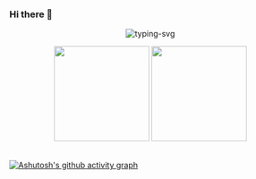 ### Hi there 👋

<!--
**heimeropen/heimeropen** is a ✨ _special_ ✨ repository because its `README.md` (this file) appears on your GitHub profile.

Here are some ideas to get you started:

- 🔭 I’m currently working on ...
- 🌱 I’m currently learning ...
- 👯 I’m looking to collaborate on ...
- 🤔 I’m looking for help with ...
- 💬 Ask me about ...
- 📫 How to reach me: ...
- 😄 Pronouns: ...
- ⚡ Fun fact: ...
-->


<p align="center">
   <img src="https://readme-typing-svg.herokuapp.com/?color=165DFF&size=21&center=true&lines=%E7%A5%9D%E4%BD%A0%E4%BB%8A%E6%97%A5%E5%86%99%E4%BB%A3%E7%A0%81%E6%84%89%E5%BF%AB" alt="typing-svg">
</p>


<div align="center">
<img height="170px" src="https://github-readme-stats.vercel.app/api?username=79E" />  
<img height="170px" src="https://github-readme-stats.vercel.app/api/top-langs/?username=79E&layout=compact&langs_count=8" />
</div>

<div align="center">
<span>&emsp;&emsp;</span>
<span>&emsp;&emsp;</span>
</div>

[![Ashutosh's github activity graph](https://github-readme-activity-graph.cyclic.app/graph?username=79E&bg_color=transparent&color=165dff&line=165dff&point=165dff&area=true&hide_border=true)](https://github.com/79E)
